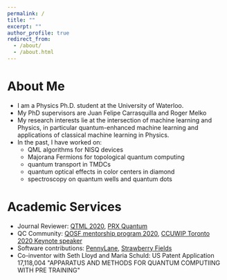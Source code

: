 ```yaml
---
permalink: /
title: ""
excerpt: ""
author_profile: true
redirect_from: 
  - /about/
  - /about.html
---
```


# About Me
* I am a Physics Ph.D. student at the University of Waterloo.
* My PhD supervisors are Juan Felipe Carrasquilla and Roger Melko
* My research interests lie at the intersection of machine learning and Physics, in particular quantum-enhanced machine learning and applications of classical machine learning in Physics.
* In the past, I have worked on:
    * QML algorithms for NISQ devices
    * Majorana Fermions for topological quantum computing
    * quantum transport in TMDCs
    * quantum optical effects in color centers in diamond
    * spectroscopy on quantum wells and quantum dots 

# Academic Services
* Journal Reviewer: [QTML 2020](https://www.qtml2020.com/), [PRX Quantum](https://journals.aps.org/prxquantum/)
* QC Community: [QOSF mentorship program 2020](https://qosf.org/qc_mentorship/), [CCUWIP Toronto 2020 Keynote speaker](https://ccuwip.cap.ca/)  
* Software contributions: [PennyLane](https://pennylane.ai/), [Strawberry Fields](https://strawberryfields.ai/) 
* Co-inventor with Seth Lloyd and Maria Schuld: US Patent Application 17,118,004 "APPARATUS AND METHODS FOR QUANTUM COMPUTIING WITH PRE TRAINING"
